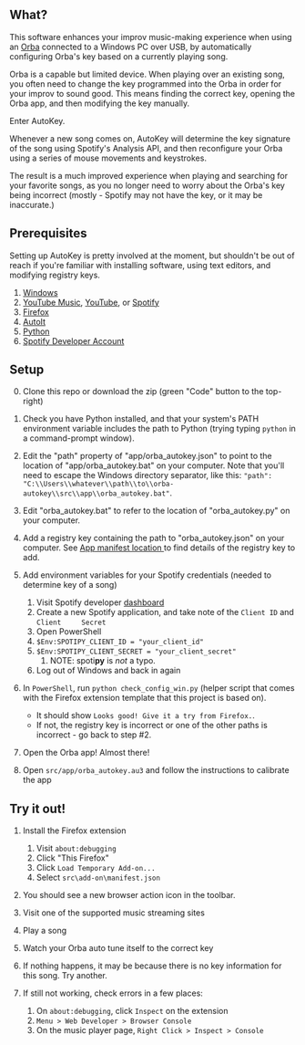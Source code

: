## What?

This software enhances your improv music-making experience when using an [Orba](https://artiphon.com/pages/artiphon-shop) connected to a Windows PC over USB, by automatically configuring Orba's key based on a currently playing song.

Orba is a capable but limited device. When playing over an existing song, you often need to change the key programmed into the Orba in order for your improv to sound good. This means finding the correct key, opening the Orba app, and then modifying the key manually. 

Enter AutoKey.

Whenever a new song comes on, AutoKey will determine the key signature of the song
using Spotify's Analysis API, and then reconfigure your Orba using a series of mouse movements and keystrokes.

The result is a much improved experience when playing and searching for your
favorite songs, as you no longer need to worry about the Orba's key being incorrect (mostly - Spotify may not have the key, or it may be inaccurate.)


## Prerequisites

Setting up AutoKey is pretty involved at the moment, but shouldn't be out of reach
if you're familiar with installing software, using text editors, and modifying registry keys.

1. [Windows](https://www.microsoft.com/en-us/software-download/windows10)
2. [YouTube Music](https://music.youtube.com/), [YouTube](https://youtube.com), or [Spotify](https://open.spotify.com/)
3. [Firefox](https://www.mozilla.org/en-US/firefox/download/thanks/)
4. [AutoIt](https://www.autoitscript.com/cgi-bin/getfile.pl?autoit3/autoit-v3-setup.exe)
5. [Python](https://docs.python.org/2/using/windows.html)
6. [Spotify Developer Account](https://developer.spotify.com)

## Setup 

0. Clone this repo or download the zip (green "Code" button to the top-right)
1. Check you have Python installed, and that your system's PATH environment variable includes the path to Python (trying typing `python` in a command-prompt window). 
2. Edit the "path" property of "app/orba_autokey.json" to point to the location of "app/orba_autokey.bat" on your computer. Note that you'll need to escape the Windows directory separator, like this: `"path": "C:\\Users\\whatever\\path\\to\\orba-autokey\\src\\app\\orba_autokey.bat"`.
3. Edit "orba_autokey.bat" to refer to the location of "orba_autokey.py" on your computer.
4. Add a registry key containing the path to "orba_autokey.json" on your computer. See [App manifest location ](https://developer.mozilla.org/en-US/Add-ons/WebExtensions/Native_manifests#Manifest_location) to find details of the registry key to add.
5. Add environment variables for your Spotify credentials (needed to determine key of a song)
    1. Visit Spotify developer [dashboard](https://developer.spotify.com/dashboard/applications)
    2. Create a new Spotify application, and take note of the `Client ID` and `Client     Secret`
    3. Open PowerShell
    4. `$Env:SPOTIPY_CLIENT_ID = "your_client_id"`
    5. `$Env:SPOTIPY_CLIENT_SECRET = "your_client_secret"`
        1. NOTE: spoti**py** is _not_ a typo.
    6. Log out of Windows and back in again

6. In `PowerShell`, run `python check_config_win.py` (helper script that comes with the Firefox extension template that this project is based on).
    - It should show `Looks good! Give it a try from Firefox.`.
    -  If not, the registry key is incorrect or one of the other paths is incorrect - go back to step #2. 
7. Open the Orba app! Almost there!
8. Open `src/app/orba_autokey.au3` and follow the instructions to calibrate the app 

## Try it out!


1. Install the Firefox extension
    1. Visit `about:debugging`
    2. Click "This Firefox"
    3. Click `Load Temporary Add-on...`
    4. Select `src\add-on\manifest.json`

2. You should see a new browser action icon in the toolbar.
3. Visit one of the supported music streaming sites
4. Play a song
5. Watch your Orba auto tune itself to the correct key
6. If nothing happens, it may be because there is no key information for this song. Try another. 
7. If still not working, check errors in a few places:
    1. On `about:debugging`, click `Inspect` on the extension
    2. `Menu > Web Developer > Browser Console`
    3. On the music player page, `Right Click > Inspect > Console`